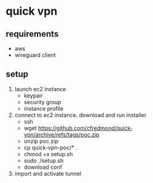 # quick vpn

## requirements
- aws
- wireguard client

## setup
1. launch ec2 instance
   - keypair
   - security group
   - instance profile
2. connect to ec2 instance. download and run installer
   - ssh 
   - wget https://github.com/cfredmond/quick-vpn/archive/refs/tags/poc.zip
   - unzip poc.zip
   - cp quick-vpn-poc/* .
   - chmod +x setup.sh
   - sudo ./setup.sh
   - download conf
3. import and activate tunnel
